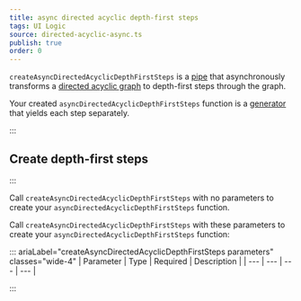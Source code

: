 ```yaml
---
title: async directed acyclic depth-first steps
tags: UI Logic
source: directed-acyclic-async.ts
publish: true
order: 0
---
```


`createAsyncDirectedAcyclicDepthFirstSteps` is a [pipe](/docs/logic/pipes-overview) that asynchronously transforms a [directed acyclic graph](/docs/logic/graph-overview) to depth-first steps through the graph.

Your created `asyncDirectedAcyclicDepthFirstSteps` function is a [generator](https://developer.mozilla.org/en-US/docs/Web/JavaScript/Reference/Global_Objects/Generator) that yields each step separately.


:::
## Create depth-first steps
:::

Call `createAsyncDirectedAcyclicDepthFirstSteps` with no parameters to create your `asyncDirectedAcyclicDepthFirstSteps` function.

Call `createAsyncDirectedAcyclicDepthFirstSteps` with these parameters to create your `asyncDirectedAcyclicDepthFirstSteps` function:

::: ariaLabel="createAsyncDirectedAcyclicDepthFirstSteps parameters" classes="wide-4"
| Parameter | Type | Required | Description |
| --- | --- | --- | --- |

:::


